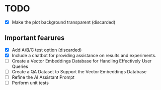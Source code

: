 # TODO
- [X] Make the plot background transparent (discarded)
## Important fearures
- [X] Add A/B/C test option (discarded)
- [X] Include a chatbot for providing assistance on results and experiments.
- [ ] Create a Vector Embeddings Database for Handling Effectively User Queries
- [ ] Create a QA Dataset to Support the Vector Embeddings Database
- [ ] Refine the AI Assistant Prompt
- [ ] Perform unit tests